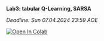 **Lab3: tabular Q-Learning, SARSA**

*Deadline: Sun 07.04.2024 23:59 AOE*

[![Open In Colab](https://colab.research.google.com/assets/colab-badge.svg)](https://colab.research.google.com/github/girafe-ai/ml-course/blob/24s_advanced/assignments/lab03_sarsa/homework.ipynb)
